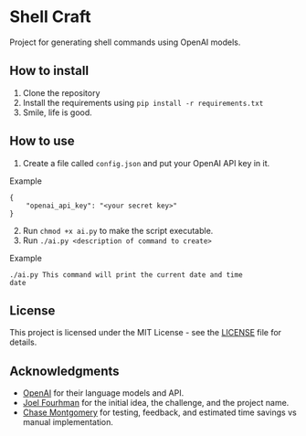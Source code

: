 # Shell Craft

Project for generating shell commands using OpenAI models.

## How to install

1. Clone the repository
2. Install the requirements using `pip install -r requirements.txt`
3. Smile, life is good.

## How to use

1. Create a file called `config.json` and put your OpenAI API key in it.

Example
```
{
    "openai_api_key": "<your secret key>"
}
```

2. Run `chmod +x ai.py` to make the script executable.
3. Run `./ai.py <description of command to create>`

Example
```
./ai.py This command will print the current date and time
date
```

## License

This project is licensed under the MIT License - see the [LICENSE](LICENSE) file for details.

## Acknowledgments

* [OpenAI](https://openai.com/) for their language models and API.
* [Joel Fourhman](https://github.com/joelfourhman) for the initial idea, the challenge, and the project name.
* [Chase Montgomery](https://github.com/BLuFeNiX) for testing, feedback, and estimated time savings vs manual implementation.
